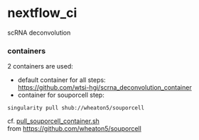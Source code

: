 # nextflow_ci

scRNA deconvolution

### containers

2 containers are used:
- default container for all steps:  
https://github.com/wtsi-hgi/scrna_deconvolution_container
-  container for souporcell step:
  ```
  singularity pull shub://wheaton5/souporcell
  ```
  cf. [pull_souporcell_container.sh](pull_souporcell_container.sh)  
  from https://github.com/wheaton5/souporcell